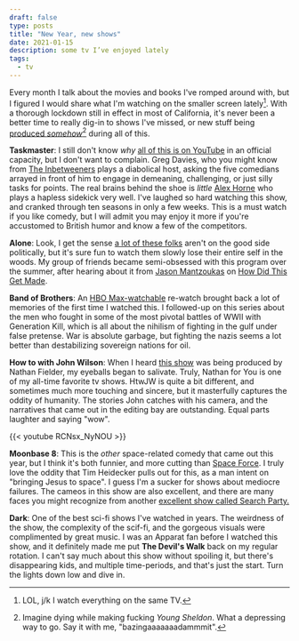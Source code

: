 ```yaml
---
draft: false
type: posts
title: "New Year, new shows"
date: 2021-01-15
description: some tv I’ve enjoyed lately 
tags:
  - tv
---
```


Every month I talk about the movies and books I've romped around with, but I figured I would share what I'm watching on the smaller screen lately[^1]. With a thorough lockdown still in effect in most of California, it's never been a better time to really dig-in to shows I've missed, or new stuff being [produced _somehow_](https://deadline.com/2020/12/young-sheldon-s-production-suspended-positive-covid-19-test-1234650816/)[^2] during all of this.

**Taskmaster**: I still don't know *why* [all of this is on YouTube](https://www.youtube.com/channel/UCT5C7yaO3RVuOgwP8JVAujQ) in an official capacity, but I don't want to complain. Greg Davies, who you might know from [The Inbetweeners](https://www.amazon.com/Inbetweeners-Simon-Bird/dp/B07C2T6SJQ) plays a diabolical host, asking the five comedians arrayed in front of him to engage in demeaning, challenging, or just silly tasks for points. The real brains behind the shoe is *little* [Alex Horne](http://alexhorne.com) who plays a hapless sidekick very well. I've laughed so hard watching this show, and cranked through ten seasons in only a few weeks. This is a must watch if you like comedy, but I will admit you may enjoy it more if you're accustomed to British humor and know a few of the competitors.

**Alone**: Look, I get the sense [a lot of these folks](https://www.history.com/shows/alone) aren't on the good side politically, but it's sure fun to watch them slowly lose their entire self in the woods. My group of friends became semi-obsessed with this program over the summer, after hearing about it from [Jason Mantzoukas](https://ducktales.fandom.com/wiki/Jason_Mantzoukas) on [How Did This Get Made](http://www.earwolf.com/show/how-did-this-get-made/).

**Band of Brothers**: An [HBO Max-watchable](https://www.hbo.com/band-of-brothers) re-watch brought back a lot of memories of the first time I watched this. I followed-up on this series about the men who fought in some of the most pivotal battles of WWII with Generation Kill, which is all about the nihilism of fighting in the gulf under false pretense. War is absolute garbage, but fighting the nazis seems a lot better than destabilizing sovereign nations for oil.
 
**How to with John Wilson**: When I heard [this show](https://www.hbo.com/how-to-with-john-wilson) was being produced by Nathan Fielder, my eyeballs began to salivate. Truly, Nathan for You is one of my all-time favorite tv shows. HtwJW is quite a bit different, and sometimes much more touching and sincere, but it masterfully captures the oddity of humanity. The stories John catches with his camera, and the narratives that came out in the editing bay are outstanding. Equal parts laughter and saying "wow".

{{< youtube RCNsx_NyNOU >}}

**Moonbase 8**: This is the _other_ space-related comedy that came out this year, but I think it's both funnier, and more cutting than [Space Force](https://www.netflix.com/title/81021929). I truly love the oddity that Tim Heidecker pulls out for this, as a man intent on "bringing Jesus to space". I guess I'm a sucker for shows about mediocre failures. The cameos in this show are also excellent, and there are many faces you might recognize from another [excellent show called Search Party.](https://www.hbomax.com/series/urn%3Ahbo%3Aseries%3AGXa-mxg4SNINiYAEAAAF3)

**Dark**: One of the best sci-fi shows I've watched in years. The weirdness of the show, the complexity of the scif-fi, and the gorgeous visuals were complimented by great music. I was an Apparat fan before I watched this show, and it definitely made me put **The Devil's Walk** back on my regular rotation. I can't say much about this  show without spoiling it, but there's disappearing kids, and multiple time-periods, and that's just the start. Turn the lights down low and dive in.

[^1]: LOL, j/k I watch everything on the same TV.
[^2]: Imagine dying while making fucking _Young Sheldon_. What a depressing way to go. Say it with me, "bazingaaaaaaadammmit".